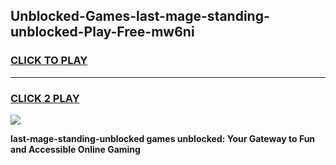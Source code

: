 
## Unblocked-Games-last-mage-standing-unblocked-Play-Free-mw6ni
<h3>
<a href="https://premium76.site?title=last-mage-standing-unblocked&ref=23A">CLICK TO PLAY</a></h3>
<hr>

<h3>
<a href="https://premium76.site?title=last-mage-standing-unblocked&ref=23A">CLICK 2 PLAY</a>
  
</h3>

<a href="https://premium76.site?title=last-mage-standing-unblocked&ref=23A"><img src="https://clearcache.store/games.png"></a>


**last-mage-standing-unblocked games unblocked: Your Gateway to Fun and Accessible Online Gaming**
